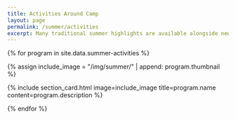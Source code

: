 ```yaml
---
title: Activities Around Camp
layout: page
permalink: /summer/activities
excerpt: Many traditional summer highlights are available alongside new programs and fun to have.
---
```


{% for program in site.data.summer-activities %}

{% assign include_image = "/img/summer/" | append: program.thumbnail %}

{% include section_card.html image=include_image title=program.name content=program.description %}

{% endfor %}
